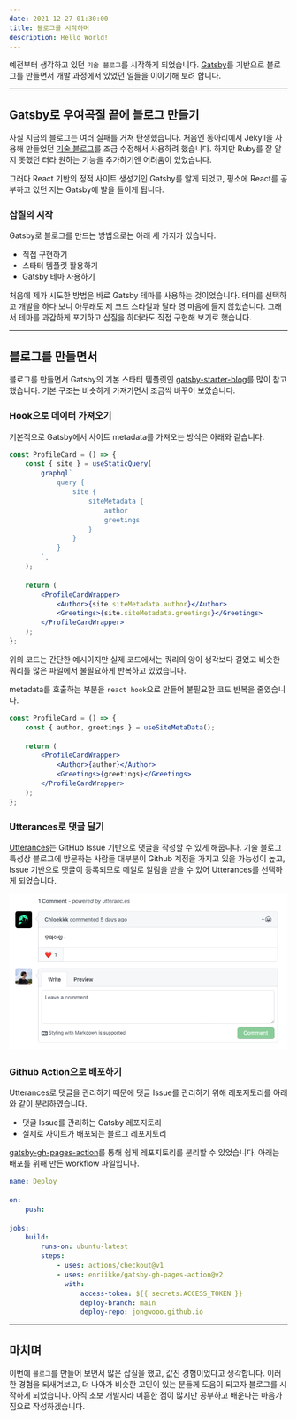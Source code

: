 ```yaml
---
date: 2021-12-27 01:30:00
title: 블로그를 시작하며
description: Hello World!
---
```


예전부터 생각하고 있던 `기술 블로그`를 시작하게 되었습니다. [Gatsby](https://www.gatsbyjs.com)를 기반으로 블로그를 만들면서 개발 과정에서 있었던 일들을 이야기해 보려 합니다.

<!-- end -->

---

## Gatsby로 우여곡절 끝에 블로그 만들기

사실 지금의 블로그는 여러 실패를 거쳐 탄생했습니다. 처음엔 동아리에서 Jekyll을 사용해 만들었던 [기술 블로그](https://likelionmyongji.github.io)를 조금 수정해서 사용하려 했습니다. 하지만 Ruby를 잘 알지 못했던 터라 원하는 기능을 추가하기엔 어려움이 있었습니다.

그러다 React 기반의 정적 사이트 생성기인 Gatsby를 알게 되었고, 평소에 React를 공부하고 있던 저는 Gatsby에 발을 들이게 됩니다.

### 삽질의 시작

Gatsby로 블로그를 만드는 방법으로는 아래 세 가지가 있습니다.

-   직접 구현하기
-   스타터 템플릿 활용하기
-   Gatsby 테마 사용하기

처음에 제가 시도한 방법은 바로 Gatsby 테마를 사용하는 것이었습니다. 테마를 선택하고 개발을 하다 보니 아무래도 제 코드 스타일과 달라 영 마음에 들지 않았습니다. 그래서 테마를 과감하게 포기하고 삽질을 하더라도 직접 구현해 보기로 했습니다.

---

## 블로그를 만들면서

블로그를 만들면서 Gatsby의 기본 스타터 템플릿인 [gatsby-starter-blog](https://github.com/gatsbyjs/gatsby-starter-blog)를 많이 참고했습니다. 기본 구조는 비슷하게 가져가면서 조금씩 바꾸어 보았습니다.

### Hook으로 데이터 가져오기

기본적으로 Gatsby에서 사이트 metadata를 가져오는 방식은 아래와 같습니다.

```jsx
const ProfileCard = () => {
    const { site } = useStaticQuery(
        graphql`
            query {
                site {
                    siteMetadata {
                        author
                        greetings
                    }
                }
            }
        `,
    );

    return (
        <ProfileCardWrapper>
            <Author>{site.siteMetadata.author}</Author>
            <Greetings>{site.siteMetadata.greetings}</Greetings>
        </ProfileCardWrapper>
    );
};
```

위의 코드는 간단한 예시이지만 실제 코드에서는 쿼리의 양이 생각보다 길었고 비슷한 쿼리를 많은 파일에서 불필요하게 반복하고 있었습니다.

metadata를 호출하는 부분을 `react hook`으로 만들어 불필요한 코드 반복을 줄였습니다.

```jsx
const ProfileCard = () => {
    const { author, greetings } = useSiteMetaData();

    return (
        <ProfileCardWrapper>
            <Author>{author}</Author>
            <Greetings>{greetings}</Greetings>
        </ProfileCardWrapper>
    );
};
```

### Utterances로 댓글 달기

[Utterances](https://utteranc.es)는 GitHub Issue 기반으로 댓글을 작성할 수 있게 해줍니다. 기술 블로그 특성상 블로그에 방문하는 사람들 대부분이 Github 계정을 가지고 있을 가능성이 높고, Issue 기반으로 댓글이 등록되므로 메일로 알림을 받을 수 있어 Utterances를 선택하게 되었습니다.

![Utterances로 구현한 댓글 기능](./utterances.png "[Utterances](https://utteranc.es)로 구현한 댓글 기능")

### Github Action으로 배포하기

Utterances로 댓글을 관리하기 때문에 댓글 Issue를 관리하기 위해 레포지토리를 아래와 같이 분리하였습니다.

-   댓글 Issue를 관리하는 Gatsby 레포지토리
-   실제로 사이트가 배포되는 블로그 레포지토리

[gatsby-gh-pages-action](https://github.com/enriikke/gatsby-gh-pages-action)를 통해 쉽게 레포지토리를 분리할 수 있었습니다. 아래는 배포를 위해 만든 workflow 파일입니다.

```yml
name: Deploy

on:
    push:

jobs:
    build:
        runs-on: ubuntu-latest
        steps:
            - uses: actions/checkout@v1
            - uses: enriikke/gatsby-gh-pages-action@v2
              with:
                  access-token: ${{ secrets.ACCESS_TOKEN }}
                  deploy-branch: main
                  deploy-repo: jongwooo.github.io
```

---

## 마치며

이번에 `블로그`를 만들어 보면서 많은 삽질을 했고, 값진 경험이었다고 생각합니다. 이러한 경험을 되새겨보고, 더 나아가 비슷한 고민이 있는 분들께 도움이 되고자 블로그를 시작하게 되었습니다. 아직 초보 개발자라 미흡한 점이 많지만 공부하고 배운다는 마음가짐으로 작성하겠습니다.
